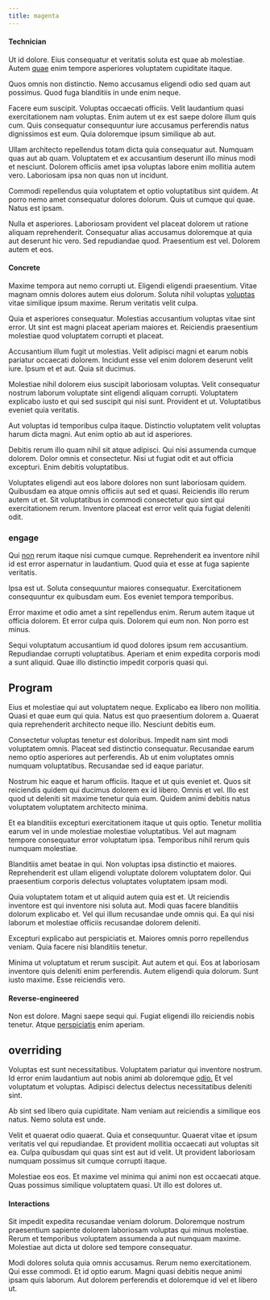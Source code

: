 ```yaml
---
title: magenta
---
```


#### Technician

Ut id dolore. Eius consequatur et veritatis soluta est quae ab molestiae. Autem [quae](/facere/adipisci/quam/rustic_steel_salad.md) enim tempore asperiores voluptatem cupiditate itaque.

Quos omnis non distinctio. Nemo accusamus eligendi odio sed quam aut possimus. Quod fuga blanditiis in unde enim neque.

Facere eum suscipit. Voluptas occaecati officiis. Velit laudantium quasi exercitationem nam voluptas. Enim autem ut ex est saepe dolore illum quis cum. Quis consequatur consequuntur iure accusamus perferendis natus dignissimos est eum. Quia doloremque ipsum similique ab aut.

Ullam architecto repellendus totam dicta quia consequatur aut. Numquam quas aut ab quam. Voluptatem et ex accusantium deserunt illo minus modi et nesciunt. Dolorem officiis amet ipsa voluptas labore enim mollitia autem vero. Laboriosam ipsa non quas non ut incidunt.

Commodi repellendus quia voluptatem et optio voluptatibus sint quidem. At porro nemo amet consequatur dolores dolorum. Quis ut cumque qui quae. Natus est ipsam.

Nulla et asperiores. Laboriosam provident vel placeat dolorem ut ratione aliquam reprehenderit. Consequatur alias accusamus doloremque at quia aut deserunt hic vero. Sed repudiandae quod. Praesentium est vel. Dolorem autem et eos.

#### Concrete

Maxime tempora aut nemo corrupti ut. Eligendi eligendi praesentium. Vitae magnam omnis dolores autem eius dolorum. Soluta nihil voluptas [voluptas](/facere/temporibus/consequatur/licensed_soft_shirt.md) vitae similique ipsum maxime. Rerum veritatis velit culpa.

Quia et asperiores consequatur. Molestias accusantium voluptas vitae sint error. Ut sint est magni placeat aperiam maiores et. Reiciendis praesentium molestiae quod voluptatem corrupti et placeat.

Accusantium illum fugit ut molestias. Velit adipisci magni et earum nobis pariatur occaecati dolorem. Incidunt esse vel enim dolorem deserunt velit iure. Ipsum et et aut. Quia sit ducimus.

Molestiae nihil dolorem eius suscipit laboriosam voluptas. Velit consequatur nostrum laborum voluptate sint eligendi aliquam corrupti. Voluptatem explicabo iusto et qui sed suscipit qui nisi sunt. Provident et ut. Voluptatibus eveniet quia veritatis.

Aut voluptas id temporibus culpa itaque. Distinctio voluptatem velit voluptas harum dicta magni. Aut enim optio ab aut id asperiores.

Debitis rerum illo quam nihil sit atque adipisci. Qui nisi assumenda cumque dolorem. Dolor omnis et consectetur. Nisi ut fugiat odit et aut officia excepturi. Enim debitis voluptatibus.

Voluptates eligendi aut eos labore dolores non sunt laboriosam quidem. Quibusdam ea atque omnis officiis aut sed et quasi. Reiciendis illo rerum autem ut et. Sit voluptatibus in commodi consectetur quo sint qui exercitationem rerum. Inventore placeat est error velit quia fugiat deleniti odit.

### engage

Qui [non](/consequatur/architecto/specialist_direct.md) rerum itaque nisi cumque cumque. Reprehenderit ea inventore nihil id est error aspernatur in laudantium. Quod quia et esse at fuga sapiente veritatis.

Ipsa est ut. Soluta consequuntur maiores consequatur. Exercitationem consequuntur ex quibusdam eum. Eos eveniet tempora temporibus.

Error maxime et odio amet a sint repellendus enim. Rerum autem itaque ut officia dolorem. Et error culpa quis. Dolorem qui eum non. Non porro est minus.

Sequi voluptatum accusantium id quod dolores ipsum rem accusantium. Repudiandae corrupti voluptatibus. Aperiam et enim expedita corporis modi a sunt aliquid. Quae illo distinctio impedit corporis quasi qui.

## Program

Eius et molestiae qui aut voluptatem neque. Explicabo ea libero non mollitia. Quasi et quae eum qui quia. Natus est quo praesentium dolorem a. Quaerat quia reprehenderit architecto neque illo. Nesciunt debitis eum.

Consectetur voluptas tenetur est doloribus. Impedit nam sint modi voluptatem omnis. Placeat sed distinctio consequatur. Recusandae earum nemo optio asperiores aut perferendis. Ab ut enim voluptates omnis numquam voluptatibus. Recusandae sed id eaque pariatur.

Nostrum hic eaque et harum officiis. Itaque et ut quis eveniet et. Quos sit reiciendis quidem qui ducimus dolorem ex id libero. Omnis et vel. Illo est quod ut deleniti sit maxime tenetur quia eum. Quidem animi debitis natus voluptatem voluptatem architecto minima.

Et ea blanditiis excepturi exercitationem itaque ut quis optio. Tenetur mollitia earum vel in unde molestiae molestiae voluptatibus. Vel aut magnam tempore consequatur error voluptatum ipsa. Temporibus nihil rerum quis numquam molestiae.

Blanditiis amet beatae in qui. Non voluptas ipsa distinctio et maiores. Reprehenderit est ullam eligendi voluptate dolorem voluptatem dolor. Qui praesentium corporis delectus voluptates voluptatem ipsam modi.

Quia voluptatem totam et ut aliquid autem quia est et. Ut reiciendis inventore est qui inventore nisi soluta aut. Modi quas facere blanditiis dolorum explicabo et. Vel qui illum recusandae unde omnis qui. Ea qui nisi laborum et molestiae officiis recusandae dolorem deleniti.

Excepturi explicabo aut perspiciatis et. Maiores omnis porro repellendus veniam. Quia facere nisi blanditiis tenetur.

Minima ut voluptatum et rerum suscipit. Aut autem et qui. Eos at laboriosam inventore quis deleniti enim perferendis. Autem eligendi quia dolorum. Sunt iusto maxime. Esse reiciendis vero.

#### Reverse-engineered

Non est dolore. Magni saepe sequi qui. Fugiat eligendi illo reiciendis nobis tenetur. Atque [perspiciatis](/in/transmit_licensed.md) enim aperiam.

## overriding

Voluptas est sunt necessitatibus. Voluptatem pariatur qui inventore nostrum. Id error enim laudantium aut nobis animi ab doloremque [odio.](/earum/quo/dolorem/ergonomic_wooden_cheese_oklahoma.md) Et vel voluptatum et voluptas. Adipisci delectus delectus necessitatibus deleniti sint.

Ab sint sed libero quia cupiditate. Nam veniam aut reiciendis a similique eos natus. Nemo soluta est unde.

Velit et quaerat odio quaerat. Quia et consequuntur. Quaerat vitae et ipsum veritatis vel qui repudiandae. Et provident mollitia occaecati aut voluptas sit ea. Culpa quibusdam qui quas sint est aut id velit. Ut provident laboriosam numquam possimus sit cumque corrupti itaque.

Molestiae eos eos. Et maxime vel minima qui animi non est occaecati atque. Quas possimus similique voluptatem quasi. Ut illo est dolores ut.

#### Interactions

Sit impedit expedita recusandae veniam dolorum. Doloremque nostrum praesentium sapiente dolorem laboriosam voluptas qui minus molestiae. Rerum et temporibus voluptatem assumenda a aut numquam maxime. Molestiae aut dicta ut dolore sed tempore consequatur.

Modi dolores soluta quia omnis accusamus. Rerum nemo exercitationem. Qui esse commodi. Et id optio earum. Magni quasi debitis neque animi ipsam quis laborum. Aut dolorem perferendis et doloremque id vel et libero ut.
